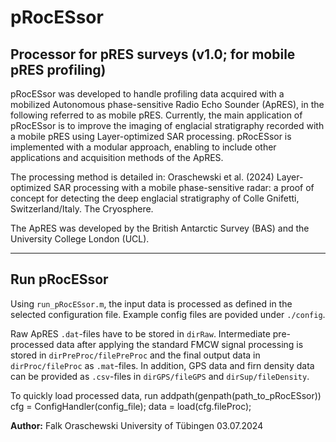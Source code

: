 # pRocESsor

## Processor for pRES surveys (v1.0; for mobile pRES profiling)

pRocESsor was developed to handle profiling data acquired with a mobilized Autonomous phase-sensitive Radio Echo Sounder (ApRES), in the following referred to as mobile pRES. Currently, the main application of pRocESsor is to improve the imaging of englacial stratigraphy recorded with a mobile pRES using Layer-optimized SAR processing. pRocESsor is implemented with a modular approach, enabling to include other applications and acquisition methods of the ApRES.

The processing method is detailed in:
  Oraschewski et al. (2024) Layer-optimized SAR processing with a mobile phase-sensitive radar: a proof of concept for detecting the deep englacial stratigraphy of Colle Gnifetti, Switzerland/Italy. The Cryosphere.

The ApRES was developed by the British Antarctic Survey (BAS) and the University College London (UCL). 

---

## Run pRocESsor

Using `run_pRocESsor.m`, the input data is processed as defined in the selected configuration file. Example config files are povided under `./config`.

Raw ApRES `.dat`-files have to be stored in `dirRaw`. Intermediate pre-processed data after applying the standard FMCW signal processing is stored in `dirPreProc/filePreProc` and the final output data in `dirProc/fileProc` as `.mat`-files.
In addition, GPS data and firn density data can be provided as `.csv`-files in `dirGPS/fileGPS` and `dirSup/fileDensity`.

To quickly load processed data, run
    addpath(genpath(path_to_pRocESsor))
    cfg = ConfigHandler(config_file);
    data = load(cfg.fileProc);


**Author:**
Falk Oraschewski
University of Tübingen
03.07.2024